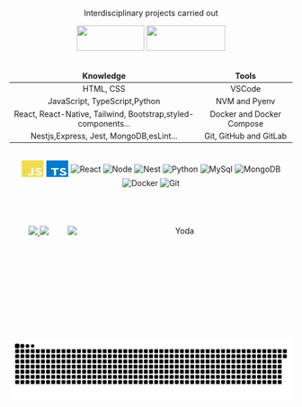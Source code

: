  <div align="center">
 <p> Interdisciplinary projects carried out</p>
 <a href="https://github.com/fullSports" target="_blank"><img src ="https://upload-image-fullsports.s3.us-east-1.amazonaws.com/f09b1d4197ce03321ca8b2563c3b66b4-icone.svg" width="120" height="45"></a>
 <a  href="https://www.linkedin.com/in/renan-figueiredo-3794b0224/"  alt="Linkedin">
<img  src="https://img.shields.io/badge/-Linkedin-0e76a8?style=for-the-badge" width="140" height="45" /></a>
 </div>
 <br />
<div align="center">
<table align="center">
<thead>
<tr align="center">
<td> <strong>Knowledge</strong></td>
<td> <strong>Tools</strong></td>
</thead>
</tr>
<tbody align="center">
<tr>
<td>HTML, CSS</td>
<td>VSCode</td>
</tr>
<tr>
<td>JavaScript, TypeScript,Python</td>
<td>NVM and Pyenv</td>
</tr>
<tr>
<td>React, React-Native, Tailwind, Bootstrap,styled-components...</td>
<td>Docker and Docker Compose</td>
</tr>
<tr>
<td>Nestjs,Express, Jest, MongoDB,esLint...</td>
<td>Git, GitHub and GitLab</td>
</tr>
</tbody>
</table>
<div align="center">
<div style="display: inline_block"><br>
  <img align="center" alt="Js" height="30" width="40" src="https://raw.githubusercontent.com/devicons/devicon/master/icons/javascript/javascript-plain.svg">
  <img align="center" alt="Ts" height="30" width="40" src="https://raw.githubusercontent.com/devicons/devicon/master/icons/typescript/typescript-plain.svg">
  <img align="center" alt="React" height="30" width="40" src="https://cdn.jsdelivr.net/gh/devicons/devicon/icons/react/react-original.svg" />
  <img align="center" alt="Node" height="30" width="40" src="https://cdn.jsdelivr.net/gh/devicons/devicon/icons/nodejs/nodejs-original-wordmark.svg" />
  <img align="center" alt="Nest" height="30" width="40" src="https://cdn.jsdelivr.net/gh/devicons/devicon/icons/nestjs/nestjs-plain.svg">
  <img align="center" alt="Python" height="30" width="40" src="https://cdn.jsdelivr.net/gh/devicons/devicon/icons/python/python-original.svg" />
  <img align="center" alt="MySql" height="30" width="40" src="https://cdn.jsdelivr.net/gh/devicons/devicon/icons/mysql/mysql-original.svg" />
  <img align="center" alt="MongoDB" height="30" width="40" src="https://cdn.jsdelivr.net/gh/devicons/devicon/icons/mongodb/mongodb-original.svg" />
  <img align="center" alt="Docker" height="30" width="40" src="https://cdn.jsdelivr.net/gh/devicons/devicon/icons/docker/docker-original.svg" />
  <img align="center" alt="Git" height="30" width="40" src="https://cdn.jsdelivr.net/gh/devicons/devicon/icons/git/git-original.svg" />
</div>
<div>
</div>
 <br/>
 <br/>
 <br/>
 <br/>
 <div align="center">
  <a href="https://github.com/renanfigueoli09">
  <img height="180em" src="https://github-readme-stats-lime-two.vercel.app/api?username=renanfigueoli09&show_icons=true&theme=dracula&include_all_commits=true&count_private=true"/>
  <img height="180em" src="https://github-readme-stats-lime-two.vercel.app/api/top-langs/?username=renanfigueoli09&layout=compact&langs_count=7&theme=dracula"/>    
    <img align="right" alt="Yoda" height="200" width="400" src="https://c.tenor.com/gK9Yd_xrxrIAAAAC/yoda-star-wars.gif">
</div>

   ![Snake animation](https://github.com/DanielPin/DanielPin/blob/output/github-contribution-grid-snake.svg)

</div> 
 
</div>

